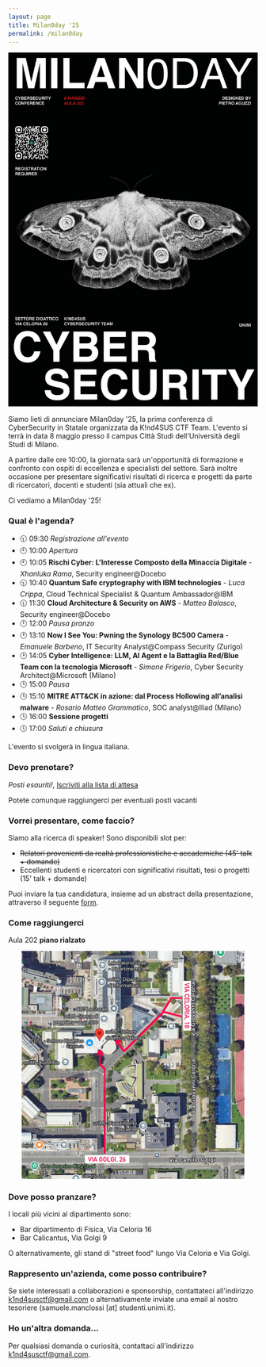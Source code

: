 ```yaml
---
layout: page
title: Milan0day '25
permalink: /milan0day
---
```


![](assets/IMG_0773.jpeg)

Siamo lieti di annunciare Milan0day '25, la prima conferenza di CyberSecurity in Statale organizzata da K!nd4SUS CTF Team. L'evento si terrà in data 8 maggio presso il campus Città Studi dell'Università degli Studi di Milano. 

A partire dalle ore 10:00, la giornata sarà un'opportunità di formazione e confronto con ospiti di eccellenza e specialisti del settore. Sarà inoltre occasione per presentare significativi risultati di ricerca e progetti da parte di ricercatori, docenti e studenti (sia attuali che ex). 

Ci vediamo a Milan0day '25!

### Qual è l'agenda?

- 🕤 09:30 *Registrazione all'evento*
- 🕙 10:00 *Apertura*
- 🕙 10:05 **Rischi Cyber: L'Interesse Composto della Minaccia Digitale** - *Xhanluka Rama*, Security engineer@Docebo
- 🕥 10:40 **Quantum Safe cryptography with IBM technologies** - *Luca Crippa*, Cloud Technical Specialist & Quantum Ambassador@IBM
- 🕦 11:30 **Cloud Architecture & Security on AWS** - *Matteo Balasco*, Security engineer@Docebo
- 🕛 12:00 *Pausa pranzo*
- 🕐 13:10 **Now I See You: Pwning the Synology BC500 Camera** - *Emanuele Barbeno*, IT Security Analyst@Compass Security (Zurigo)
- 🕑 14:05 **Cyber Intelligence: LLM, AI Agent e la  Battaglia Red/Blue Team con la tecnologia Microsoft** - *Simone Frigerio*, Cyber Security Architect@Microsoft (Milano)
- 🕒 15:00 *Pausa*
- 🕒 15:10 **MITRE ATT&CK in azione: dal Process Hollowing all’analisi malware** - *Rosario Matteo Grammatico*, SOC analyst@Iliad (Milano)
- 🕓 16:00 **Sessione progetti**
- 🕔 17:00 *Saluti e chiusura*

L'evento si svolgerà in lingua italiana.

### Devo prenotare?
*Posti esauriti!*, [Iscriviti alla lista di attesa](https://www.eventbrite.com/e/biglietti-milan0day-2025-cybersecurity-conference-1302856772679)

Potete comunque raggiungerci per eventuali posti vacanti

### Vorrei presentare, come faccio?

Siamo alla ricerca di speaker! Sono disponibili slot per: 
- ~~Relatori provenienti da realtà professionistiche e accademiche (45' talk + domande)~~
- Eccellenti studenti e ricercatori con significativi risultati, tesi o progetti (15' talk + domande)

Puoi inviare la tua candidatura, insieme ad un abstract della presentazione, attraverso il seguente [form](https://docs.google.com/forms/d/e/1FAIpQLScz3Xa9zS1EZiQkyT6Pz3-Cxw9kXj1gWqJFWuixRVLEJsxrrw/viewform?usp=dialog). 

### Come raggiungerci
Aula 202 **piano rialzato**
<center>
<img src="assets/mappa.jpg" width="450">
</center>

### Dove posso pranzare?
I locali più vicini al dipartimento sono: 
- Bar dipartimento di Fisica, Via Celoria 16
- Bar Calicantus, Via Golgi 9

O alternativamente, gli stand di "street food" lungo Via Celoria e Via Golgi.

### Rappresento un'azienda, come posso contribuire?
Se siete interessati a collaborazioni e sponsorship, contattateci all'indirizzo k1nd4susctf@gmail.com o alternativamente inviate una email al nostro tesoriere (samuele.manclossi [at] studenti.unimi.it).

### Ho un'altra domanda...

Per qualsiasi domanda o curiosità, contattaci all'indirizzo k1nd4susctf@gmail.com.
